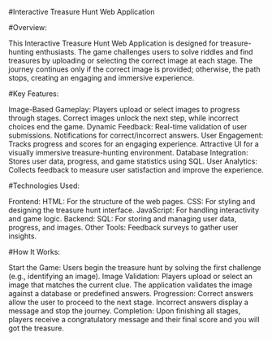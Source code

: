 #Interactive Treasure Hunt Web Application

#Overview:

This Interactive Treasure Hunt Web Application is designed for treasure-hunting enthusiasts. The game challenges users to solve riddles and find treasures by uploading or selecting the correct image at each stage. The journey continues only if the correct image is provided; otherwise, the path stops, creating an engaging and immersive experience.

#Key Features:

Image-Based Gameplay:
Players upload or select images to progress through stages.
Correct images unlock the next step, while incorrect choices end the game.
Dynamic Feedback:
Real-time validation of user submissions.
Notifications for correct/incorrect answers.
User Engagement:
Tracks progress and scores for an engaging experience.
Attractive UI for a visually immersive treasure-hunting environment.
Database Integration:
Stores user data, progress, and game statistics using SQL.
User Analytics:
Collects feedback to measure user satisfaction and improve the experience.

#Technologies Used:

Frontend:
HTML: For the structure of the web pages.
CSS: For styling and designing the treasure hunt interface.
JavaScript: For handling interactivity and game logic.
Backend:
SQL: For storing and managing user data, progress, and images.
Other Tools:
Feedback surveys to gather user insights.

#How It Works:

Start the Game:
Users begin the treasure hunt by solving the first challenge (e.g., identifying an image).
Image Validation:
Players upload or select an image that matches the current clue.
The application validates the image against a database or predefined answers.
Progression:
Correct answers allow the user to proceed to the next stage.
Incorrect answers display a message and stop the journey.
Completion:
Upon finishing all stages, players receive a congratulatory message and their final score and you will got the treasure.
